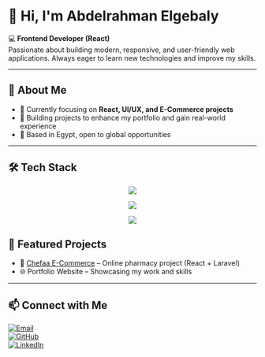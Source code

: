 # 👋 Hi, I'm Abdelrahman Elgebaly  

💻 **Frontend Developer (React)**  
Passionate about building modern, responsive, and user-friendly web applications. Always eager to learn new technologies and improve my skills.  

---

## 🚀 About Me
- 🌱 Currently focusing on **React, UI/UX, and E-Commerce projects**  
- 🔭 Building projects to enhance my portfolio and gain real-world experience  
- 📍 Based in Egypt, open to global opportunities  

---

## 🛠️ Tech Stack  

<p align="center">
  <!-- Languages -->
  <img src="https://skillicons.dev/icons?i=html,css,js" />
</p>

<p align="center">
  <!-- Frameworks & Libraries -->
  <img src="https://skillicons.dev/icons?i=react,bootstrap" />
</p>

<p align="center">
  <!-- Tools -->
  <img src="https://skillicons.dev/icons?i=git,github,vscode" />
</p>


## 📂 Featured Projects
- 🛒 [Chefaa E-Commerce](https://github.com/Gebaaly) – Online pharmacy project (React + Laravel)  
- 🌐 Portfolio Website – Showcasing my work and skills  

---


## 📫 Connect with Me
[![Email](https://img.shields.io/badge/Email-abdoalgebaly2003@gmail.com-red?style=for-the-badge&logo=gmail&logoColor=white)](mailto:abdoalgebaly2003@gmail.com)  
[![GitHub](https://img.shields.io/badge/GitHub-Gebaaly-181717?style=for-the-badge&logo=github)](https://github.com/Gebaaly)  
[![LinkedIn](https://img.shields.io/badge/LinkedIn-Profile-blue?style=for-the-badge&logo=linkedin)](#)  
